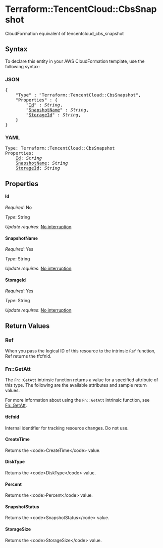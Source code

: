 # Terraform::TencentCloud::CbsSnapshot

CloudFormation equivalent of tencentcloud_cbs_snapshot

## Syntax

To declare this entity in your AWS CloudFormation template, use the following syntax:

### JSON

<pre>
{
    "Type" : "Terraform::TencentCloud::CbsSnapshot",
    "Properties" : {
        "<a href="#id" title="Id">Id</a>" : <i>String</i>,
        "<a href="#snapshotname" title="SnapshotName">SnapshotName</a>" : <i>String</i>,
        "<a href="#storageid" title="StorageId">StorageId</a>" : <i>String</i>,
    }
}
</pre>

### YAML

<pre>
Type: Terraform::TencentCloud::CbsSnapshot
Properties:
    <a href="#id" title="Id">Id</a>: <i>String</i>
    <a href="#snapshotname" title="SnapshotName">SnapshotName</a>: <i>String</i>
    <a href="#storageid" title="StorageId">StorageId</a>: <i>String</i>
</pre>

## Properties

#### Id

_Required_: No

_Type_: String

_Update requires_: [No interruption](https://docs.aws.amazon.com/AWSCloudFormation/latest/UserGuide/using-cfn-updating-stacks-update-behaviors.html#update-no-interrupt)

#### SnapshotName

_Required_: Yes

_Type_: String

_Update requires_: [No interruption](https://docs.aws.amazon.com/AWSCloudFormation/latest/UserGuide/using-cfn-updating-stacks-update-behaviors.html#update-no-interrupt)

#### StorageId

_Required_: Yes

_Type_: String

_Update requires_: [No interruption](https://docs.aws.amazon.com/AWSCloudFormation/latest/UserGuide/using-cfn-updating-stacks-update-behaviors.html#update-no-interrupt)

## Return Values

### Ref

When you pass the logical ID of this resource to the intrinsic `Ref` function, Ref returns the tfcfnid.

### Fn::GetAtt

The `Fn::GetAtt` intrinsic function returns a value for a specified attribute of this type. The following are the available attributes and sample return values.

For more information about using the `Fn::GetAtt` intrinsic function, see [Fn::GetAtt](https://docs.aws.amazon.com/AWSCloudFormation/latest/UserGuide/intrinsic-function-reference-getatt.html).

#### tfcfnid

Internal identifier for tracking resource changes. Do not use.

#### CreateTime

Returns the &lt;code&gt;CreateTime&lt;/code&gt; value.

#### DiskType

Returns the &lt;code&gt;DiskType&lt;/code&gt; value.

#### Percent

Returns the &lt;code&gt;Percent&lt;/code&gt; value.

#### SnapshotStatus

Returns the &lt;code&gt;SnapshotStatus&lt;/code&gt; value.

#### StorageSize

Returns the &lt;code&gt;StorageSize&lt;/code&gt; value.

